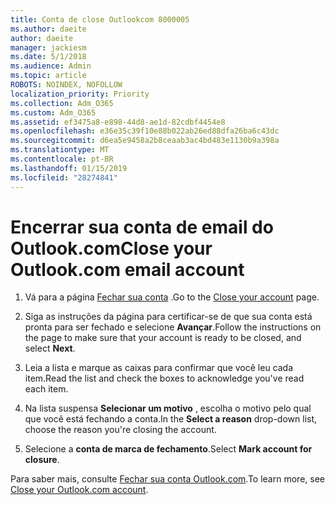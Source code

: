 ```yaml
---
title: Conta de close Outlookcom 8000005
ms.author: daeite
author: daeite
manager: jackiesm
ms.date: 5/1/2018
ms.audience: Admin
ms.topic: article
ROBOTS: NOINDEX, NOFOLLOW
localization_priority: Priority
ms.collection: Adm_O365
ms.custom: Adm_O365
ms.assetid: ef3475a8-e898-44d8-ae1d-82cdbf4454e8
ms.openlocfilehash: e36e35c39f10e88b022ab26ed88dfa26ba6c43dc
ms.sourcegitcommit: d6ea5e9458a2b8ceaab3ac4bd483e1130b9a398a
ms.translationtype: MT
ms.contentlocale: pt-BR
ms.lasthandoff: 01/15/2019
ms.locfileid: "28274841"
---
```

# <a name="close-your-outlookcom-email-account"></a><span data-ttu-id="d4a1c-102">Encerrar sua conta de email do Outlook.com</span><span class="sxs-lookup"><span data-stu-id="d4a1c-102">Close your Outlook.com email account</span></span>

1. <span data-ttu-id="d4a1c-103">Vá para a página [Fechar sua conta](https://go.microsoft.com/fwlink/p/?linkid=845493) .</span><span class="sxs-lookup"><span data-stu-id="d4a1c-103">Go to the [Close your account](https://go.microsoft.com/fwlink/p/?linkid=845493) page.</span></span> 
    
2. <span data-ttu-id="d4a1c-104">Siga as instruções da página para certificar-se de que sua conta está pronta para ser fechado e selecione **Avançar**.</span><span class="sxs-lookup"><span data-stu-id="d4a1c-104">Follow the instructions on the page to make sure that your account is ready to be closed, and select **Next**.</span></span> 
    
3. <span data-ttu-id="d4a1c-105">Leia a lista e marque as caixas para confirmar que você leu cada item.</span><span class="sxs-lookup"><span data-stu-id="d4a1c-105">Read the list and check the boxes to acknowledge you've read each item.</span></span>
    
4. <span data-ttu-id="d4a1c-106">Na lista suspensa **Selecionar um motivo** , escolha o motivo pelo qual que você está fechando a conta.</span><span class="sxs-lookup"><span data-stu-id="d4a1c-106">In the **Select a reason** drop-down list, choose the reason you're closing the account.</span></span> 
    
5. <span data-ttu-id="d4a1c-107">Selecione a **conta de marca de fechamento**.</span><span class="sxs-lookup"><span data-stu-id="d4a1c-107">Select **Mark account for closure**.</span></span> 
    
<span data-ttu-id="d4a1c-108">Para saber mais, consulte [Fechar sua conta Outlook.com](https://go.microsoft.com/fwlink/p/?linkid=873106)[](https://support.office.com/article/564b801e-2a47-4cb2-afa8-12ead3185038.aspx).</span><span class="sxs-lookup"><span data-stu-id="d4a1c-108">To learn more, see [Close your Outlook.com account](https://go.microsoft.com/fwlink/p/?linkid=873106)[](https://support.office.com/article/564b801e-2a47-4cb2-afa8-12ead3185038.aspx).</span></span>
  

